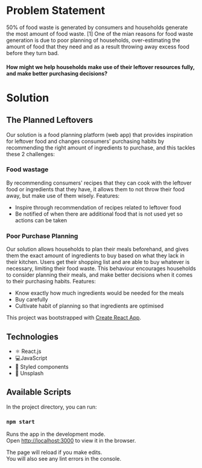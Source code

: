 # Problem Statement
50% of food waste is generated by consumers and households generate the most amount of food waste. [1] One of the mian reasons for food waste generation is due to poor planning of households, over-estimating the amount of food that they need and as a result throwing away excess food before they turn bad.

#### How might we help households make use of their leftover resources fully, and make better purchasing decisions?


# Solution
## The Planned Leftovers
Our solution is a food planning platform (web app) that provides inspiration for leftover food and changes consumers' purchasing habits by recommending the right amount of ingredients to purchase, and this tackles these 2 challenges:

### Food wastage
By recommending consumers' recipes that they can cook with the leftover food or ingredients that they have, it allows them to not throw their food away, but make use of them wisely. 
Features:
- Inspire through recommendation of recipes related to leftover food
- Be notified of when there are additional food that is not used yet so actions can be taken

### Poor Purchase Planning
Our solution allows households to plan their meals beforehand, and gives them the exact amount of ingredients to buy based on what they lack in their kitchen. Users get their shopping list and are able to buy whatever is necessary, limiting their food waste. This behaviour encourages households to consider planning their meals, and make better decisions when it comes to their purchasing habits.
Features:
- Know exactly how much ingredients would be needed for the meals
- Buy carefully
- Cultivate habit of planning so that ingredients are optimised

This project was bootstrapped with [Create React App](https://github.com/facebook/create-react-app).

## Technologies

 - ⚛️ React.js
 - 💻JavaScript
 - 💅 Styled components
 - 🌄 Unsplash

## Available Scripts

In the project directory, you can run:

### `npm start`

Runs the app in the development mode.<br>
Open [http://localhost:3000](http://localhost:3000) to view it in the browser.

The page will reload if you make edits.<br>
You will also see any lint errors in the console.


